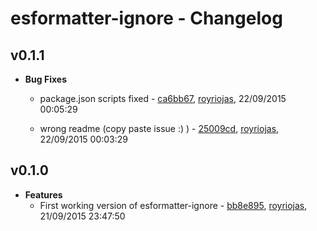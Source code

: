 
# esformatter-ignore - Changelog
## v0.1.1
- **Bug Fixes**
  - package.json scripts fixed - [ca6bb67]( https://github.com/royriojas/esformatter-ignore/commit/ca6bb67 ), [royriojas](https://github.com/royriojas), 22/09/2015 00:05:29

    
  - wrong readme (copy paste issue :) ) - [25009cd]( https://github.com/royriojas/esformatter-ignore/commit/25009cd ), [royriojas](https://github.com/royriojas), 22/09/2015 00:03:29

    
## v0.1.0
- **Features**
  - First working version of esformatter-ignore - [bb8e895]( https://github.com/royriojas/esformatter-ignore/commit/bb8e895 ), [royriojas](https://github.com/royriojas), 21/09/2015 23:47:50

    

